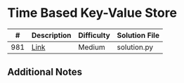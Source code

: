 # Time Based Key-Value Store
|#|Description|Difficulty|Solution File|
|-|-|-|-|
|981|[Link](https://leetcode.com/problems/time-based-key-value-store/)|Medium|solution.py|

## Additional Notes
